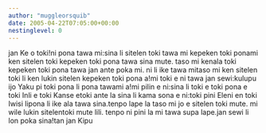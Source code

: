 ```yaml
---
author: "muggleorsquib"
date: 2005-04-22T07:05:00+00:00
nestinglevel: 0
---
```

jan Ke o toki!ni pona tawa mi:sina li sitelen toki tawa mi kepeken toki ponami ken sitelen toki kepeken toki pona tawa sina mute. taso mi kenala toki kepeken toki pona tawa jan ante poka mi. ni li ike tawa mitaso mi ken sitelen toki li ken lukin sitelen kepeken toki pona a!mi toki e ni tawa jan sewi:kulupu ijo Yaku pi toki pona li pona tawami a!mi pilin e ni:sina li toki e toki pona e toki Inli e toki Kanse etoki ante la sina li kama sona e ni:toki pini Eleni en toki Iwisi lipona li ike ala tawa sina.tenpo lape la taso mi jo e sitelen toki mute. mi wile lukin sitelentoki mute lili. tenpo ni pini la mi tawa supa lape.jan sewi li lon poka sina!tan jan Kipu